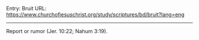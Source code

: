 Entry: Bruit
URL: https://www.churchofjesuschrist.org/study/scriptures/bd/bruit?lang=eng

---

Report or rumor (Jer. 10:22; Nahum 3:19).
